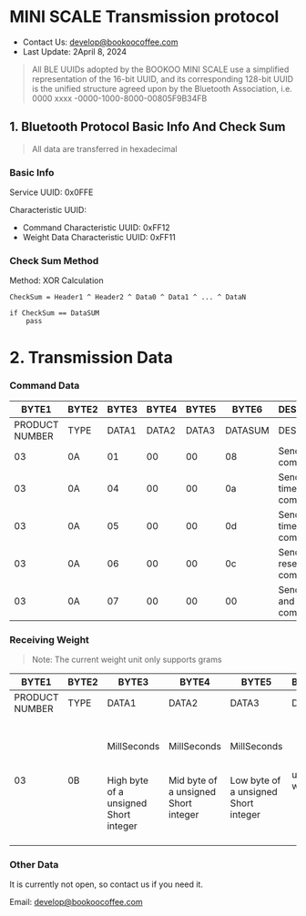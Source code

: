 # MINI SCALE Transmission protocol
- Contact Us: develop@bookoocoffee.com
- Last Update: 2April 8, 2024

>All BLE UUIDs adopted by the BOOKOO MINI SCALE use a simplified representation of the 16-bit UUID, and its corresponding 128-bit UUID is the unified structure agreed upon by the Bluetooth Association, i.e. 0000 xxxx -0000-1000-8000-00805F9B34FB

## 1. Bluetooth Protocol Basic Info And Check Sum
> All data are transferred in hexadecimal

### Basic Info

Service UUID: 0x0FFE

Characteristic UUID:

- Command Characteristic UUID: 0xFF12
- Weight Data Characteristic UUID: 0xFF11

### Check Sum Method

Method: XOR Calculation
```
CheckSum = Header1 ^ Header2 ^ Data0 ^ Data1 ^ ... ^ DataN

if CheckSum == DataSUM
    pass
```

# 2. Transmission Data

### Command Data

| BYTE1 | BYTE2 | BYTE3 | BYTE4 | BYTE5 | BYTE6 | DESCRIPTION |
| ----------- | ----------- |----------- |----------- |----------- |----------- |----------- |
| PRODUCT NUMBER | TYPE | DATA1 | DATA2 | DATA3 |  DATASUM |DESCRIPTION |
| 03 | 0A | 01 | 00 | 00 | 08 | Send the tare command |
| 03 | 0A | 04 | 00 | 00 | 0a | Send the start timer command |
| 03 | 0A | 05 | 00 | 00 | 0d | Send the stop timer command |
| 03 | 0A | 06 | 00 | 00 | 0c | Send the reset timer command |
| 03 | 0A | 07 | 00 | 00 | 00 | Send the tare and start time command |

### Receiving Weight

>Note: The current weight unit only supports grams

| BYTE1 | BYTE2 | BYTE3 | BYTE4 | BYTE5 | BYTE6 | BYTE7 |BYTE8 |BYTE9 |BYTE10 |BYTE11 |BYTE12 |BYTE13 |BYTE14 |BYTE15 |BYTE16 |BYTE17 |BYTE18 |BYTE19 |BYTE20 |DESCRIPTION |
| ----------- | ----------- |----------- |----------- |----------- |----------- |----------- |----------- |----------- |----------- |----------- |----------- |----------- |----------- |----------- |----------- |----------- |----------- |----------- |----------- |----------- |
| PRODUCT NUMBER | TYPE | DATA1 | DATA2 | DATA3 |  DATA4 | DATA5 | DATA6 | DATA7 | DATA8 | DATA9 | DATA10 | DATA11 | DATA12 | DATA13 | DATA14 | DATA15 | DATA16 | DATA17 | DATASUM |DESCRIPTION |
| 03 | 0B | <br>MillSeconds <br><br><br> High byte of a unsigned Short integer	|MillSeconds <br><br><br> Mid byte of a unsigned Short integer |MillSeconds <br><br><br> Low byte of a unsigned Short integer | unit of weight |Weight symbol data points (+/-)|<br>Grams weight * 100 <br><br><br> High byte of a unsigned Short integer |<br>Grams weight * 100 <br><br><br> Mid byte of a unsigned Short integer |<br>Grams weight * 100 <br><br><br> Low byte of a unsigned Short integer |Flow rate symbol data points (+/-)|Flow rate*100 <br><br><br> High byte of a unsigned Short integer|Flow rate*100 <br><br><br> Low byte of a unsigned Short integer|Percentage of remaining power |00 |00|00 |00 |00 |00 | Get time, weight, flow rate and power percentage data on the scale |

### Other Data

It is currently not open, so contact us if you need it.

Email: develop@bookoocoffee.com